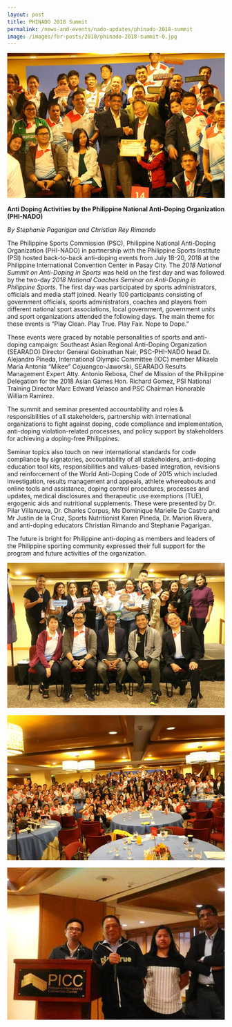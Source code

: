 ```yaml
---
layout: post
title: PHINADO 2018 Summit
permalink: /news-and-events/nado-updates/phinado-2018-summit
image: /images/for-posts/2018/phinado-2018-summit-0.jpg
---
```

![PHINADO 2018 Summit](/images/for-posts/2018/phinado-2018-summit-0.jpg)

__Anti Doping Activities by the Philippine National Anti-Doping Organization (PHI-NADO)__

_By Stephanie Pagarigan and Christian Rey Rimando_

The Philippine Sports Commission (PSC), Philippine National Anti-Doping Organization (PHI-NADO) in partnership with the Philippine Sports Institute (PSI) hosted back-to-back anti-doping events from July 18-20, 2018 at the Philippine International Convention Center in Pasay City. The _2018 National Summit on Anti-Doping in Sports_ was held on the first day and was followed by the two-day _2018 National Coaches Seminar on Anti-Doping in Philippine Sports_. The first day was participated by sports administrators, officials and media staff joined. Nearly 100 participants consisting of government officials, sports administrators, coaches and players from different national sport associations, local government, government units and sport organizations attended the following days. The main theme for these events is “Play Clean. Play True. Play Fair. Nope to Dope.”

These events were graced by notable personalities of sports and anti-doping campaign: Southeast Asian Regional Anti-Doping Organization (SEARADO) Director General Gobinathan Nair, PSC-PHI-NADO head Dr. Alejandro Pineda, International Olympic Committee (IOC) member Mikaela Maria Antonia “Mikee” Cojuangco-Jaworski, SEARADO Results Management Expert Atty. Antonio Rebosa, Chef de Mission of the Philippine Delegation for the 2018 Asian Games Hon. Richard Gomez, PSI National Training Director Marc Edward Velasco and PSC Chairman Honorable William Ramirez.

The summit and seminar presented accountability and roles & responsibilities of all stakeholders, partnership with international organizations to fight against doping, code compliance and implementation, anti-doping violation-related processes, and policy support by stakeholders for achieving a doping-free Philippines.

Seminar topics also touch on new international standards for code compliance by signatories, accountability of all stakeholders, anti-doping education tool kits, responsibilities and values-based integration, revisions and reinforcement of the World Anti-Doping Code of 2015 which included investigation, results management and appeals, athlete whereabouts and online tools and assistance, doping control procedures, processes and updates, medical disclosures and therapeutic use exemptions (TUE), ergogenic aids and nutritional supplements. These were presented by Dr. Pilar Villanueva, Dr. Charles Corpus, Ms Dominique Marielle De Castro and Mr Justin de la Cruz, Sports Nutritionist Karen Pineda, Dr. Marion Rivera, and anti-doping educators Christian Rimando and Stephanie Pagarigan.

The future is bright for Philippine anti-doping as members and leaders of the Philippine sporting community expressed their full support for the program and future activities of the organization.

![PHINADO 2018 Summit](/images/for-posts/2018/phinado-2018-summit-1.jpg)

![PHINADO 2018 Summit](/images/for-posts/2018/phinado-2018-summit-2.jpg)

![PHINADO 2018 Summit](/images/for-posts/2018/phinado-2018-summit-3.jpg)
